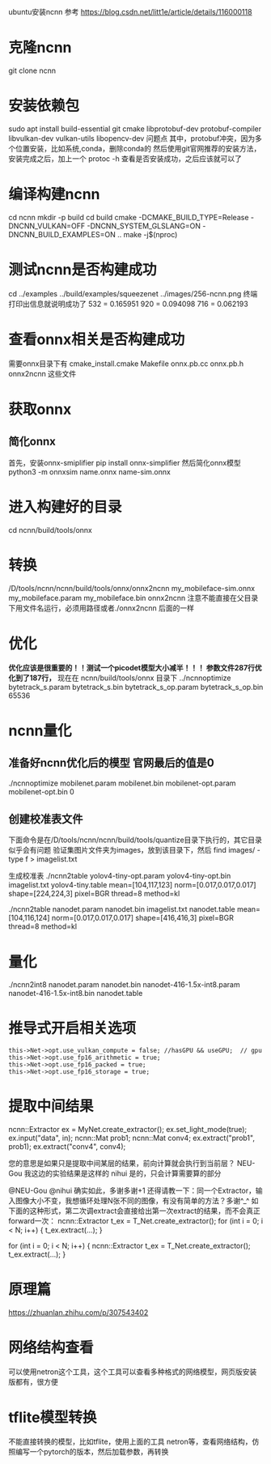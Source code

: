 ubuntu安装ncnn 参考
https://blog.csdn.net/litt1e/article/details/116000118

# 克隆ncnn 
git clone ncnn
# 安装依赖包
sudo apt install build-essential git cmake libprotobuf-dev protobuf-compiler libvulkan-dev vulkan-utils libopencv-dev
问题点
其中，protobuf冲突，因为多个位置安装，比如系统,conda，删除conda的
然后使用git官网推荐的安装方法，安装完成之后，加上一个
protoc -h
查看是否安装成功，之后应该就可以了

# 编译构建ncnn
cd ncnn
mkdir -p build
cd build
cmake -DCMAKE_BUILD_TYPE=Release -DNCNN_VULKAN=OFF -DNCNN_SYSTEM_GLSLANG=ON -DNCNN_BUILD_EXAMPLES=ON ..
make -j$(nproc)
# 测试ncnn是否构建成功
cd ../examples
../build/examples/squeezenet ../images/256-ncnn.png
终端打印出信息就说明成功了
532 = 0.165951
920 = 0.094098
716 = 0.062193

# 查看onnx相关是否构建成功
需要onnx目录下有
cmake_install.cmake
Makefile
onnx.pb.cc
onnx.pb.h
onnx2ncnn
这些文件

# 获取onnx
## 简化onnx
首先，安装onnx-smiplifier
pip install onnx-simplifier
然后简化onnx模型
python3 -m onnxsim name.onnx name-sim.onnx


# 进入构建好的目录
cd ncnn/build/tools/onnx
# 转换
/D/tools/ncnn/ncnn/build/tools/onnx/onnx2ncnn my_mobileface-sim.onnx my_mobileface.param my_mobileface.bin
onnx2ncnn 注意不能直接在父目录下用文件名运行，必须用路径或者./onnx2ncnn 后面的一样
# 优化
**优化应该是很重要的！！测试一个picodet模型大小减半！！！ 参数文件287行优化到了187行，**
现在在 ncnn/build/tools/onnx 目录下
../ncnnoptimize bytetrack_s.param bytetrack_s.bin bytetrack_s_op.param bytetrack_s_op.bin 65536


# ncnn量化
## 准备好ncnn优化后的模型 官网最后的值是0
./ncnnoptimize mobilenet.param mobilenet.bin mobilenet-opt.param mobilenet-opt.bin 0

## 创建校准表文件
下面命令是在/D/tools/ncnn/ncnn/build/tools/quantize目录下执行的，其它目录似乎会有问题
验证集图片文件夹为images，放到该目录下，然后
find images/ -type f > imagelist.txt

生成校准表
./ncnn2table yolov4-tiny-opt.param yolov4-tiny-opt.bin imagelist.txt yolov4-tiny.table mean=[104,117,123] norm=[0.017,0.017,0.017] shape=[224,224,3] pixel=BGR thread=8 method=kl

./ncnn2table nanodet.param          nanodet.bin        imagelist.txt nanodet.table     mean=[104,116,124] norm=[0.017,0.017,0.017] shape=[416,416,3] pixel=BGR thread=8 method=kl


# 量化

./ncnn2int8 nanodet.param  nanodet.bin  nanodet-416-1.5x-int8.param nanodet-416-1.5x-int8.bin    nanodet.table
 
# 推导式开启相关选项
    this->Net->opt.use_vulkan_compute = false; //hasGPU && useGPU;  // gpu
    this->Net->opt.use_fp16_arithmetic = true;
    this->Net->opt.use_fp16_packed = true;
    this->Net->opt.use_fp16_storage = true;


# 提取中间结果
ncnn::Extractor ex = MyNet.create_extractor();
ex.set_light_mode(true);
ex.input("data", in);
ncnn::Mat prob1;
ncnn::Mat conv4;
ex.extract("prob1", prob1);
ex.extract("conv4", conv4);

您的意思是如果只是提取中间某层的结果，前向计算就会执行到当前层？
NEU-Gou 我这边的实验结果是这样的
nihui  是的，只会计算需要算的部分

@NEU-Gou @nihui 确实如此，多谢多谢+1
还得请教一下：同一个Extractor，输入图像大小不变，我想循环处理N张不同的图像，有没有简单的方法？多谢^_^
如下面的这种形式，第二次调extract会直接给出第一次extract的结果，而不会真正forward一次：
ncnn::Extractor t_ex = T_Net.create_extractor();
for (int i = 0; i < N; i++)
{
t_ex.extract(...);
}

for (int i = 0; i < N; i++)
{
ncnn::Extractor t_ex = T_Net.create_extractor();
t_ex.extract(...);
}

# 原理篇
https://zhuanlan.zhihu.com/p/307543402

# 网络结构查看
可以使用netron这个工具，这个工具可以查看多种格式的网络模型，网页版安装版都有，很方便

# tflite模型转换
不能直接转换的模型，比如tflite，使用上面的工具 netron等，查看网络结构，仿照编写一个pytorch的版本，然后加载参数，再转换
